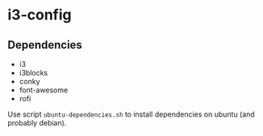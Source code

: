 # i3-config

## Dependencies
* i3
* i3blocks
* conky
* font-awesome
* rofi

Use script `ubuntu-dependencies.sh` to install dependencies on ubuntu (and probably debian).
